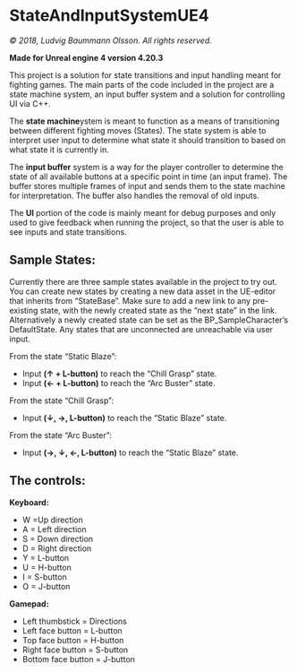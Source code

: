 # StateAndInputSystemUE4
*© 2018, Ludvig Baummann Olsson. All rights reserved.*

**Made for Unreal engine 4 version 4.20.3**

This project is a solution for state transitions and input handling meant for fighting games.
The main parts of the code included in the project are a state machine system, an input buffer system and a solution for controlling UI via C++.

The **state machine**ystem is meant to function as a means of transitioning between different fighting moves (States). The state system is able to interpret user input to determine what state it should transition to based on what state it is currently in.

The **input buffer** system is a way for the player controller to determine the state of all available buttons at a specific point in time (an input frame). The buffer stores multiple frames of input and sends them to the state machine for interpretation. The buffer also handles the removal of old inputs.

The **UI** portion of the code is mainly meant for debug purposes and only used to give feedback when running the project, so that the user is able to see inputs and state transitions.

## Sample States:

Currently there are three sample states available in the project to try out. You can create new states by creating a new data asset in the UE-editor that inherits from “StateBase”. Make sure to add a new link to any pre-existing state, with the newly created state as the “next state” in the link. Alternatively a newly created state can be set as the BP_SampleCharacter’s DefaultState. Any states that are unconnected are unreachable via user input.

From the state “Static Blaze”:
- Input **(↑ + L-button)** to reach the “Chill Grasp” state.
- Input **(← + L-button)** to reach the “Arc Buster” state. 

From the state “Chill Grasp”:
- Input **(↓, →,  L-button)** to reach the “Static Blaze” state. 

From the state “Arc Buster”:
- Input **(→, ↓, ←, L-button)** to reach the “Static Blaze” state. 


## The controls:

**Keyboard:**
- W =Up direction
- A = Left direction
- S = Down direction
- D = Right direction
- Y = L-button
- U = H-button
- I = S-button
- O = J-button

**Gamepad:**
- Left thumbstick =  Directions
- Left face button = L-button
- Top face button = H-button
- Right face button = S-button
- Bottom face button = J-button
